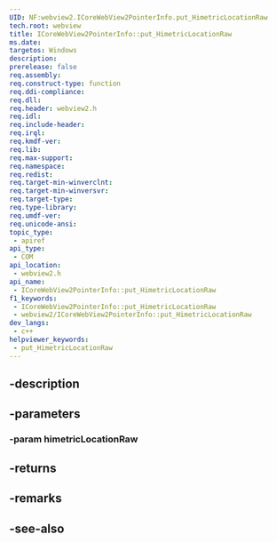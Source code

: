 ```yaml
---
UID: NF:webview2.ICoreWebView2PointerInfo.put_HimetricLocationRaw
tech.root: webview
title: ICoreWebView2PointerInfo::put_HimetricLocationRaw
ms.date: 
targetos: Windows
description: 
prerelease: false
req.assembly: 
req.construct-type: function
req.ddi-compliance: 
req.dll: 
req.header: webview2.h
req.idl: 
req.include-header: 
req.irql: 
req.kmdf-ver: 
req.lib: 
req.max-support: 
req.namespace: 
req.redist: 
req.target-min-winverclnt: 
req.target-min-winversvr: 
req.target-type: 
req.type-library: 
req.umdf-ver: 
req.unicode-ansi: 
topic_type:
 - apiref
api_type:
 - COM
api_location:
 - webview2.h
api_name:
 - ICoreWebView2PointerInfo::put_HimetricLocationRaw
f1_keywords:
 - ICoreWebView2PointerInfo::put_HimetricLocationRaw
 - webview2/ICoreWebView2PointerInfo::put_HimetricLocationRaw
dev_langs:
 - c++
helpviewer_keywords:
 - put_HimetricLocationRaw
---
```


## -description

## -parameters

### -param himetricLocationRaw

## -returns

## -remarks

## -see-also

